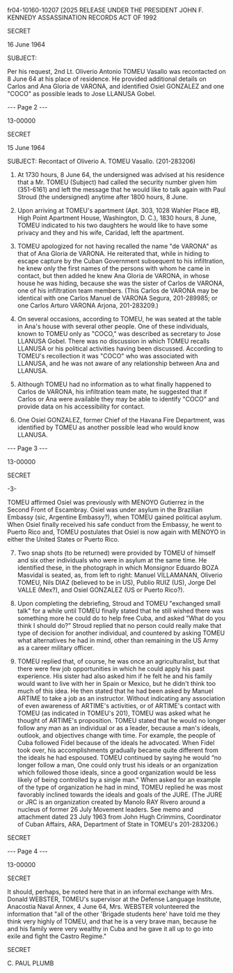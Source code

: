 fr04-10160-10207 [2025 RELEASE UNDER THE PRESIDENT JOHN F. KENNEDY ASSASSINATION RECORDS ACT OF 1992

SECRET

16 June 1964

SUBJECT:

Per his request, 2nd Lt. Oliverio Antonio TOMEU Vasallo was recontacted on 8 June 64 at his place of residence. He provided additional details on Carlos and Ana Gloria de VARONA, and identified Osiel GONZALEZ and one "COCO" as possible leads to Jose LLANUSA Gobel.

--- Page 2 ---

13-00000

SECRET

15 June 1964

SUBJECT: Recontact of Oliverio A. TOMEU Vasallo. (201-283206)

1. At 1730 hours, 8 June 64, the undersigned was advised at his residence that a Mr. TOMEU (Subject) had called the security number given him (351-6161) and left the message that he would like to talk again with Paul Stroud (the undersigned) anytime after 1800 hours, 8 June.

2. Upon arriving at TOMEU's apartment (Apt. 303, 1028 Wahler Place #B, High Point Apartment House, Washington, D. C.), 1830 hours, 8 June, TOMEU indicated to his two daughters he would like to have some privacy and they and his wife, Caridad, left the apartment.

3. TOMEU apologized for not having recalled the name "de VARONA" as that of Ana Gloria de VARONA. He reiterated that, while in hiding to escape capture by the Cuban Government subsequent to his infiltration, he knew only the first names of the persons with whom he came in contact, but then added he knew Ana Gloria de VARONA, in whose house he was hiding, because she was the sister of Carlos de VARONA, one of his infiltration team members. (This Carlos de VARONA may be identical with one Carlos Manuel de VARONA Segura, 201-289985; or one Carlos Arturo VARONA Arjona, 201-283209.)

4. On several occasions, according to TOMEU, he was seated at the table in Ana's house with several other people. One of these individuals, known to TOMEU only as "COCO," was described as secretary to Jose LLANUSA Gobel. There was no discussion in which TOMEU recalls LLANUSA or his political activities having been discussed. According to TOMEU's recollection it was "COCO" who was associated with LLANUSA, and he was not aware of any relationship between Ana and LLANUSA.

5. Although TOMEU had no information as to what finally happened to Carlos de VARONA, his infiltration team mate, he suggested that if Carlos or Ana were available they may be able to identify "COCO" and provide data on his accessibility for contact.

6. One Osiel GONZALEZ, former Chief of the Havana Fire Department, was identified by TOMEU as another possible lead who would know LLANUSA.

--- Page 3 ---

13-00000

SECRET

-3-

TOMEU affirmed Osiel was previously with MENOYO Gutierrez in the Second Front of Escambray. Osiel was under asylum in the Brazilian Embassy (sic, Argentine Embassy?), when TOMEU gained political asylum. When Osiel finally received his safe conduct from the Embassy, he went to Puerto Rico and, TOMEU postulates that Osiel is now again with MENOYO in either the United States or Puerto Rico.

7. Two snap shots (to be returned) were provided by TOMEU of himself and six other individuals who were in asylum at the same time. He identified these, in the photograph in which Monsignor Eduardo BOZA Masvidal is seated, as, from left to right: Manuel VILLAMANAN, Oliverio TOMEU, Nils DIAZ (believed to be in US), Publio RUIZ (US), Jorge Del VALLE (Mex?), and Osiel GONZALEZ (US or Puerto Rico?).

8. Upon completing the debriefing, Stroud and TOMEU "exchanged small talk" for a while until TOMEU finally stated that he still wished there was something more he could do to help free Cuba, and asked "What do you think I should do?” Stroud replied that no person could really make that type of decision for another individual, and countered by asking TOMEU what alternatives he had in mind, other than remaining in the US Army as a career military officer.

9. TOMEU replied that, of course, he was once an agriculturalist, but that there were few job opportunities in which he could apply his past experience. His sister had also asked him if he felt he and his family would want to live with her in Spain or Mexico, but he didn't think too much of this idea. He then stated that he had been asked by Manuel ARTIME to take a job as an instructor. Without indicating any association of even awareness of ARTIME's activities, or of ARTIME's contact with TOMEU (as indicated in TOMEU's 201), TOMEU was asked what he thought of ARTIME's proposition. TOMEU stated that he would no longer follow any man as an individual or as a leader, because a man's ideals, outlook, and objectives change with time. For example, the people of Cuba followed Fidel because of the ideals he advocated. When Fidel took over, his accomplishments gradually became quite different from the ideals he had espoused. TOMEU continued by saying he would “no longer follow a man, One could only trust his ideals or an organization which followed those ideals, since a good organization would be less likely of being controlled by a single man." When asked for an example of the type of organization he had in mind, TOMEU replied he was most favorably inclined towards the ideals and goals of the JURE. (The JURE or JRC is an organization created by Manolo RAY Rivero around a nucleus of former 26 July Movement leaders. See memo and attachment dated 23 July 1963 from John Hugh Crimmins, Coordinator of Cuban Affairs, ARA, Department of State in TOMEU's 201-283206.)

SECRET

--- Page 4 ---

13-00000

SECRET

It should, perhaps, be noted here that in an informal exchange with Mrs. Donald WEBSTER, TOMEU's supervisor at the Defense Language Institute, Anacostia Naval Annex, 4 June 64, Mrs. WEBSTER volunteered the information that "all of the other 'Brigade students here' have told me they think very highly of TOMEU, and that he is a very brave man, because he and his family were very wealthy in Cuba and he gave it all up to go into exile and fight the Castro Regime."

SECRET

C. PAUL PLUMB
